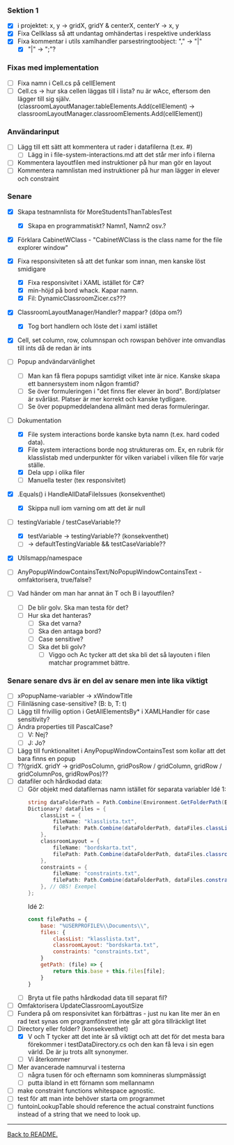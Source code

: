 ### Sektion 1

-   [x] i projektet: x, y -> gridX, gridY & centerX, centerY -> x, y
-   [x] Fixa Cellklass så att undantag omhändertas i respektive underklass
-   [x] Fixa kommentar i utils xamlhandler parsestringtoobject: "," -> "|"
    -   [x] "|" -> ";"?

### Fixas med implementation

-   [ ] Fixa namn i Cell.cs på cellElement
-   [ ] Cell.cs -> hur ska cellen läggas till i lista? nu är wAcc, eftersom den lägger till sig själv. (classroomLayoutManager.tableElements.Add(cellElement) -> classroomLayoutManager.classroomElements.Add(cellElement))

### Användarinput

-   [ ] Lägg till ett sätt att kommentera ut rader i datafilerna (t.ex. #)
    -   [ ] Lägg in i file-system-interactions.md att det står mer info i filerna
-   [ ] Kommentera layoutfilen med instruktioner på hur man gör en layout
-   [ ] Kommentera namnlistan med instruktioner på hur man lägger in elever och constraint

### Senare

-   [x] Skapa testnamnlista för MoreStudentsThanTablesTest
    -   [x] Skapa en programmatiskt? Namn1, Namn2 osv.?
-   [x] Förklara CabinetWClass - "CabinetWClass is the class name for the file explorer window"
-   [x] Fixa responsiviteten så att det funkar som innan, men kanske löst smidigare
    -   [x] Fixa responsivitet i XAML istället för C#?
    -   [x] min-höjd på bord whack. Kapar namn.
    -   [x] Fil: DynamicClassroomZicer.cs???
-   [x] ClassroomLayoutManager/Handler? mappar? (döpa om?)
    -   [x] Tog bort handlern och löste det i xaml istället
-   [x] Cell, set column, row, columnspan och rowspan behöver inte omvandlas till ints då de redan är ints

-   [ ] Popup andvändarvänlighet
    -   [ ] Man kan få flera popups samtidigt vilket inte är nice. Kanske skapa ett bannersystem inom någon framtid?
    -   [ ] Se över formuleringen i "det finns fler elever än bord". Bord/platser är svårläst. Platser är mer korrekt och kanske tydligare.
    -   [ ] Se över popupmeddelandena allmänt med deras formuleringar.

-   [ ] Dokumentation
    -   [x] File system interactions borde kanske byta namn (t.ex. hard coded data).
    -   [x] File system interactions borde nog struktureras om. Ex, en rubrik för klasslistab med underpunkter för vilken variabel i vilken file för varje ställe.
    -   [x] Dela upp i olika filer
    -   [ ] Manuella tester (tex responsivitet)

-   [x] .Equals() i HandleAllDataFileIssues (konsekventhet)
    -   [x] Skippa null iom varning om att det är null
-   [ ] testingVariable / testCaseVariable??
    -   [x] testVariable -> testingVariable?? (konsekventhet)
    -   [ ] -> defaultTestingVariable && testCaseVariable??
-   [x] Utilsmapp/namespace
-   [ ] AnyPopupWindowContainsText/NoPopupWindowContainsText - omfaktorisera, true/false?
-   [ ] Vad händer om man har annat än T och B i layoutfilen?
    -   [ ] De blir golv. Ska man testa för det?
    -   [ ] Hur ska det hanteras?
        -   [ ] Ska det varna?
        -   [ ] Ska den antaga bord?
        -   [ ] Case sensitive?
        -   [ ] Ska det bli golv?
            -   [ ] Viggo och Ac tycker att det ska bli det så layouten i filen matchar programmet bättre.

### Senare senare dvs är en del av senare men inte lika viktigt

-   [ ] xPopupName-variabler -> xWindowTitle
-   [ ] Filinläsning case-sensitive? (B: b, T: t)
-   [ ] Lägg till frivillig option i GetAllElementsBy\* i XAMLHandler för case sensitivity?
-   [ ] Ändra properties till PascalCase?
    -   [ ] V: Nej?
    -   [ ] J: Jo?
-   [ ] Lägg till funktionalitet i AnyPopupWindowContainsTest som kollar att det bara finns en popup
-   [ ] ??(gridX. gridY -> gridPosColumn, gridPosRow / gridColumn, gridRow / gridColumnPos, gridRowPos)??
-   [ ] datafiler och hårdkodad data:
    -   [ ] Gör objekt med datafilernas namn istället för separata variabler
        Idé 1:
        ```cs
        string dataFolderPath = Path.Combine(Environment.GetFolderPath(Environment.SpecialFolder.MyDocuments), FileHandler.dataFolderName);
        Dictionary? dataFiles = {
            classList = {
                fileName: "klasslista.txt",
                filePath: Path.Combine(dataFolderPath, dataFiles.classList.fileName)
            },
            classroomLayout = {
                fileName: "bordskarta.txt",
                filePath: Path.Combine(dataFolderPath, dataFiles.classroomLayout.fileName)
            },
            constraints = {
                fileName: "constraints.txt",
                filePath: Path.Combine(dataFolderPath, dataFiles.constraints.fileName)
            }, // OBS! Exempel
        };
        ```
        Idé 2:
        ```js
        const filePaths = {
            base: "%USERPROFILE%\\Documents\\",
            files: {
                classList: "klasslista.txt",
                classroomLayout: "bordskarta.txt",
                constraints: "constraints.txt",
            }
            getPath: (file) => {
                return this.base + this.files[file];
            }
        }
        ```
    -   [ ] Bryta ut file paths hårdkodad data till separat fil?
-   [ ] Omfaktorisera UpdateClassroomLayoutSize
-   [ ] Fundera på om responsivitet kan förbättras - just nu kan lite mer än en rad text synas om programfönstret inte går att göra tillräckligt litet
-   [ ] Directory eller folder? (konsekventhet)
    -   [x] V och T tycker att det inte är så viktigt och att det för det mesta bara förekommer i testDataDirectory.cs och den kan få leva i sin egen värld. De är ju trots allt synonymer.
    -   [ ] Vi återkommer
-   [ ] Mer avancerade namnurval i testerna
    -   [ ] några tusen för och efternamn som komnineras slumpmässigt
    -   [ ] putta ibland in ett förnamn som mellannamn
-   [ ] make constraint functions whitespace agnostic.
-   [ ] test för att man inte behöver starta om programmet
-   [ ] funtoinLookupTable should reference the actual constraint functions instead of a string that we need to look up.

---

[Back to README.](README.md)
